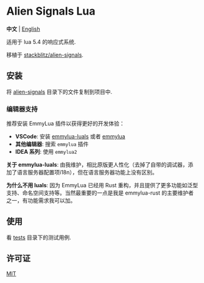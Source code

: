 # Alien Signals Lua

**中文** | [English](./README.en.md)

适用于 lua 5.4 的响应式系统.

移植于 [stackblitz/alien-signals](https://github.com/stackblitz/alien-signals).

## 安装

将 [alien-signals](./alien-signals) 目录下的文件复制到项目中.

### 编辑器支持

推荐安装 EmmyLua 插件以获得更好的开发体验：

- **VSCode**: 安装 [emmylua-luals](https://marketplace.visualstudio.com/items?itemName=xuhuanzy.emmylua-luals) 或者 [emmylua](https://marketplace.visualstudio.com/items?itemName=tangzx.emmylua)
- **其他编辑器**: 搜索 `emmylua` 插件
- **IDEA 系列**: 使用 `emmylua2`

**关于 emmylua-luals**: 由我维护，相比原版更人性化（去掉了自带的调试器，添加了语言服务器配置项i18n），但在语言服务器功能上没有区别。

**为什么不用 luals**: 因为 EmmyLua 已经用 Rust 重构，并且提供了更多功能如泛型支持、命名空间支持等。当然最重要的一点是我是 emmylua-rust 的主要维护者之一，有功能需求我可以加。


## 使用

看 [tests](./tests) 目录下的测试用例.

## 许可证

[MIT](./LICENSE)